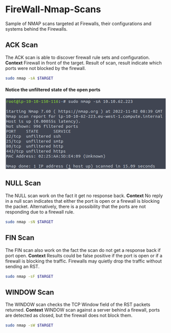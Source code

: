 # FireWall-Nmap-Scans
Sample of NMAP scans targeted at Firewalls, their configurations and systems behind the Firewalls.

## ACK Scan

The ACK scan is able to discover firewall rule sets and configuration.  
**Context** Firewall in front of the target. Result of scan, result indicate which ports were not blocked by the firewall. 

```bash
sudo nmap -sA $TARGET
```

#### Notice the unfiltered state of the open ports
![NMAP ACK Scan](firewall-ACT-scan.png)

## NULL Scan

The NULL scan work on the fact it get no response back.
**Context** No reply in a null scan indicates that either the port is open or a firewall is blocking the packet. Alternatively, there is a possibility that the ports are not responding due to a firewall rule.

```bash
sudo nmap -sN $TARGET
```

## FIN Scan

The FIN scan also work on the fact the scan do not get a response back if port open.
**Context** Results could be false positive if the port is open or if a firewall is blocking the traffic. Firewalls may quietly drop the traffic without sending an RST.

```bash
sudo nmap -sF $TARGET
```

## WINDOW Scan

The WINDOW scan checks the TCP Window field of the RST packets returned.
**Context** WINDOW scan against a server behind a firewall, ports are detected as closed, but the firewall does not block them.

```bash
sudo nmap -sW $TARGET
```

